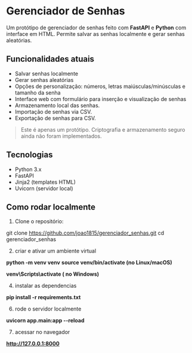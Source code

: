 # Gerenciador de Senhas

Um protótipo de gerenciador de senhas feito com **FastAPI** e **Python** com interface em HTML. Permite salvar as senhas localmente e gerar senhas aleatórias.

## Funcionalidades atuais

- Salvar senhas localmente
- Gerar senhas aleatórias
- Opções de personalização: números, letras maiúsculas/minúsculas e tamanho da senha
- Interface web com formulário para inserção e visualização de senhas
- Armazenamento local das senhas.
- Importação de senhas via CSV.
- Exportação de senhas para CSV.

> Este é apenas um protótipo. Criptografia e armazenamento seguro ainda não foram implementados.

## Tecnologias

- Python 3.x
- FastAPI
- Jinja2 (templates HTML)
- Uvicorn (servidor local)

## Como rodar localmente

1. Clone o repositório:
   
git clone https://github.com/joao1815/gerenciador_senhas.git
cd gerenciador_senhas

2. criar e ativar um ambiente virtual

**python -m venv venv**
**source venv/bin/activate (no Linux/macOS)**

**venv\Scripts\activate  ( no Windows)**

4. instalar as dependencias

**pip install -r requirements.txt**

6. rode o servidor localmente

**uvicorn app.main:app --reload**

7. acessar no navegador

**http://127.0.0.1:8000**
